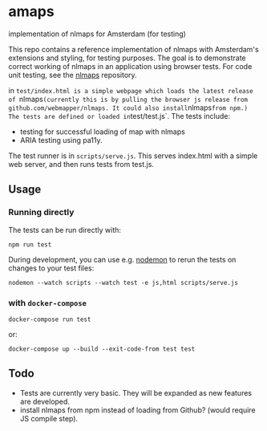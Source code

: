 # amaps
implementation of nlmaps for Amsterdam (for testing)

This repo contains a reference implementation of nlmaps with Amsterdam's extensions and styling, for testing purposes. The goal is to demonstrate correct working of nlmaps in an application using browser tests. For code unit testing, see the [nlmaps](https://github.com/webmapper/nlmaps) repository.

in `test/index.html is a simple webpage which loads the latest release of `nlmaps` (currently this is by pulling the browser js release from github.com/webmapper/nlmaps. It could also install `nlmaps` from npm.) The tests are defined or loaded in `test/test.js`. The tests include:

* testing for successful loading of map with nlmaps
* ARIA testing using pa11y.

The test runner is in `scripts/serve.js`. This serves index.html with a simple web server, and then runs tests from test.js.

Usage
-----

### Running directly
The tests can be run directly with:

    npm run test

During development, you can use e.g. [nodemon](https://github.com/remy/nodemon) to rerun the tests on changes to your test files:

    nodemon --watch scripts --watch test -e js,html scripts/serve.js


### with `docker-compose`


    docker-compose run test

or:

    docker-compose up --build --exit-code-from test test

Todo
----
* Tests are currently very basic. They will be expanded as new features are developed.
* install nlmaps from npm instead of loading from Github? (would require JS compile step).


